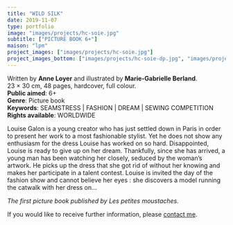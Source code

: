 ```yaml
---
title: "WILD SILK"
date: 2019-11-07
type: portfolio
image: "images/projects/hc-soie.jpg"
subtitle: ["PICTURE BOOK 6+"]
maison: "lpm"
project_images: ["images/projects/hc-soie.jpg"]
project_images_bottom: ["images/projects/hc-soie-dp.jpg", "images/projects/hc-soie-dp2.jpg"]
---
```


Written by **Anne Loyer** and illustrated by **Marie-Gabrielle Berland**.   
23 × 30 cm, 48 pages, hardcover, full colour.   
**Public aimed**: 6+   
**Genre**: Picture book      
**Keywords**: SEAMSTRESS | FASHION | DREAM | SEWING COMPETITION   
**Rights available**: WORLDWIDE


Louise Galon is a young creator who has just settled down in Paris in order to present her work to a most fashionable stylist. Yet he does not show any enthusiasm for the dress Louise has worked on so hard. Disappointed, Louise is ready to give up on her dream.
Thankfully, since she has arrived, a young man has been watching her closely, seduced by the woman’s artwork. He picks up the dress that she got rid of without her knowing and makes her participate in a talent contest. Louise is invited the day of the fashion show and cannot believe her eyes : she discovers a model running the catwalk with her dress on…   



*The first picture book published by Les petites moustaches.*      





If you would like to receive further information, please [contact me](mailto:melanie.guillaumin.edition@gmail.com).


